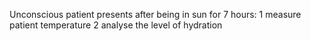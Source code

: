 Unconscious patient presents after being in sun for 7 hours:
     1 measure patient temperature
     2 analyse the level of hydration
